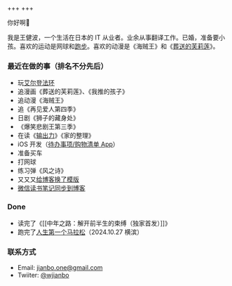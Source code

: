 +++
+++

你好啊👋  

我是王健波，一个生活在日本的 IT 从业者。业余从事翻译工作。已婚，准备要小孩。喜欢的运动是网球和[跑步](https://wjianbo.github.io/running_page/)。喜欢的动漫是《海贼王》和《[葬送的芙莉莲](notes/frieren)》。

### 最近在做的事（排名不分先后）

- 玩[艾尔登法环](notes/elden-ring)
- 追漫画《葬送的芙莉莲》、《我推的孩子》
- 追动漫《海贼王》
- 追《再见爱人第四季》
- 日剧《狮子的藏身处》
- 《爆笑悲剧王第三季》
- 在读《[输出力](notes/output-power)》《家的整理》
- iOS 开发（[待办事项/购物清单 App](https://apple.co/3Mdyf4q)）
- 准备买车
- 打网球
- 练习弹《风之诗》
- 又又又[给博客换了模版](notes/blog-notes)
- [微信读书笔记同步到博客](books)

### Done

- 读完了《[[中年之路：解开前半生的束缚（独家首发）]]》
- 跑完了[人生第一个马拉松](blog/marathon)（2024.10.27 横滨）



### 联系方式

- Email: jianbo.one@gmail.com
- Twiiter: [@wjianbo](https://twitter.com/wjianbo)